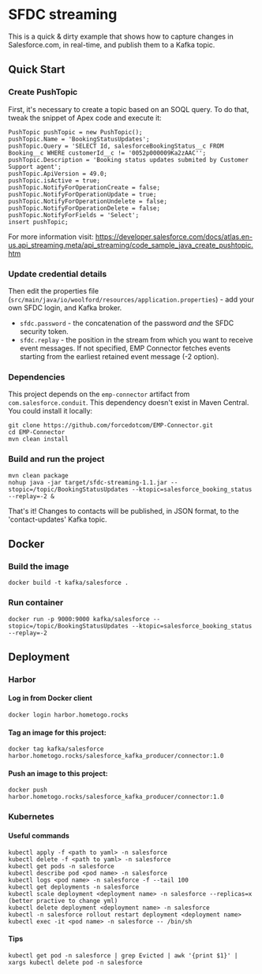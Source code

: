 # SFDC streaming

This is a quick & dirty example that shows how to capture changes in Salesforce.com, in real-time, and publish them to a Kafka topic.


## Quick Start

### Create PushTopic
First, it's necessary to create a topic based on an SOQL query. To do that, tweak the snippet of Apex code and execute it:

    PushTopic pushTopic = new PushTopic();
    pushTopic.Name = 'BookingStatusUpdates';
    pushTopic.Query = 'SELECT Id, salesforceBookingStatus__c FROM Booking__c WHERE customerId__c != '0052p000009Ka2zAAC'';
    pushTopic.Description = 'Booking status updates submited by Customer Support agent';
    pushTopic.ApiVersion = 49.0;
    pushTopic.isActive = true;
    pushTopic.NotifyForOperationCreate = false;
    pushTopic.NotifyForOperationUpdate = true;
    pushTopic.NotifyForOperationUndelete = false;
    pushTopic.NotifyForOperationDelete = false;
    pushTopic.NotifyForFields = 'Select';
    insert pushTopic;
    
For more information visit: https://developer.salesforce.com/docs/atlas.en-us.api_streaming.meta/api_streaming/code_sample_java_create_pushtopic.htm


### Update credential details
Then edit the properties file (`src/main/java/io/woolford/resources/application.properties`) - add your own SFDC login, and Kafka broker.

* `sfdc.password` - the concatenation of the password *and* the SFDC security token.
* `sfdc.replay` - the position in the stream from which you want to receive event messages.
If not specified, EMP Connector fetches events starting from the earliest retained event message (-2 option).

### Dependencies
This project depends on the `emp-connector` artifact from `com.salesforce.conduit`.
This dependency doesn't exist in Maven Central. You could install it locally:

    git clone https://github.com/forcedotcom/EMP-Connector.git
    cd EMP-Connector
    mvn clean install


### Build and run the project

    mvn clean package
    nohup java -jar target/sfdc-streaming-1.1.jar --stopic=/topic/BookingStatusUpdates --ktopic=salesforce_booking_status --replay=-2 &

That's it! Changes to contacts will be published, in JSON format, to the 'contact-updates' Kafka topic.

## Docker

### Build the image

    docker build -t kafka/salesforce .
    
### Run container

    docker run -p 9000:9000 kafka/salesforce --stopic=/topic/BookingStatusUpdates --ktopic=salesforce_booking_status --replay=-2

## Deployment

### Harbor

#### Log in from Docker client

    docker login harbor.hometogo.rocks

#### Tag an image for this project:

    docker tag kafka/salesforce harbor.hometogo.rocks/salesforce_kafka_producer/connector:1.0
    
#### Push an image to this project:

    docker push harbor.hometogo.rocks/salesforce_kafka_producer/connector:1.0

### Kubernetes

#### Useful commands

    kubectl apply -f <path to yaml> -n salesforce
    kubectl delete -f <path to yaml> -n salesforce
    kubectl get pods -n salesforce
    kubectl describe pod <pod name> -n salesforce
    kubectl logs <pod name> -n salesforce -f --tail 100
    kubectl get deployments -n salesforce
    kubectl scale deployment <deployment name> -n salesforce --replicas=x (better practive to change yml)
    kubectl delete deployment <deployment name> -n salesforce
    kubectl -n salesforce rollout restart deployment <deployment name>
    kubectl exec -it <pod name> -n salesforce -- /bin/sh

#### Tips

    kubectl get pod -n salesforce | grep Evicted | awk '{print $1}' | xargs kubectl delete pod -n salesforce
